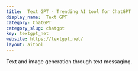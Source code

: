```yaml
---
title:  Text GPT - Trending AI tool for ChatGPT
display_name:  Text GPT
category: ChatGPT
category_slug: chatgpt
key: textgpt_net
website: https://textgpt.net/
layout: aitool
---
```


Text and image generation through text messaging.
